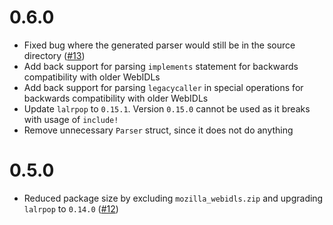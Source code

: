 # 0.6.0

 - Fixed bug where the generated parser would still be in the source directory ([#13](https://github.com/sgodwincs/webidl-rs/pull/13))
 - Add back support for parsing `implements` statement for backwards compatibility with older WebIDLs
 - Add back support for parsing `legacycaller` in special operations for backwards compatibility with older WebIDLs
 - Update `lalrpop` to `0.15.1`. Version `0.15.0` cannot be used as it breaks with usage of `include!`
 - Remove unnecessary `Parser` struct, since it does not do anything

# 0.5.0

 - Reduced package size by excluding `mozilla_webidls.zip` and upgrading `lalrpop` to `0.14.0` ([#12](https://github.com/sgodwincs/webidl-rs/pull/12))

